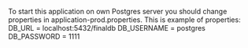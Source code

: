 To start this application on own Postgres server you should change properties in application-prod.properties.
This is example of properties:
DB_URL = localhost:5432/finaldb
DB_USERNAME = postgres
DB_PASSWORD = 1111


